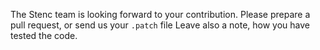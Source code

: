 The Stenc team is looking forward to your contribution.
Please prepare a pull request, or send us your `.patch` file
Leave also a note, how you have tested the code. 
